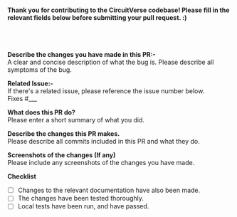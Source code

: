 #### Thank you for contributing to the CircuitVerse codebase! Please fill in the relevant fields below before submitting your pull request. :) ####

<br> <br>

**Describe the changes you have made in this PR:-**<br> 
A clear and concise description of what the bug is.	Please describe all symptoms of the bug.

**Related Issue:-**<br>
If there's a related issue, please reference the issue number below.<br>
Fixes #___

**What does this PR do?**<br>
Please enter a short summary of what you did.

**Describe the changes this PR makes.**<br>
Please describe all commits included in this PR and what they do.

**Screenshots of the changes (If any)**<br>
Please include any screenshots of the changes you have made.

**Checklist**
- [ ] Changes to the relevant documentation have also been made.
- [ ] The changes have been tested thoroughly.
- [ ] Local tests have been run, and have passed.
